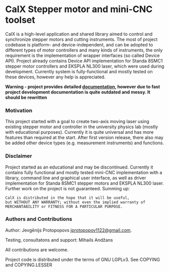 # CalX Stepper motor and mini-CNC toolset

CalX is a high-level application and shared library aimed to control and synchronize stepper motors and cutting instruments. The most of project codebase is platform- and device-independent, and can be adopted to different types of motor controllers and many kinds of instruments, the only requirement is the implementation of wrapper interfaces (so called Device API). Project already contains Device API implementation for Standa 8SMC1 stepper motor controllers and EKSPLA NL300 laser, which were used during development. Currently system is fully-functional and mostly tested on these devices, however any help is appreciated.

**Warning - project provides detailed [documentation](docs/README.md), however due to fast project development documentation is quite outdated and messy. It should be rewritten**


### Motivation
This project started with a goal to create two-axis moving laser using existing stepper motor and controller in the university physics lab (mostly with educational purposes). Currently it is quite universal and has more features than required at the start. After first version release, there also may be added other device types (e.g. measurement instruments) and functions.

### Disclaimer
Project started as an educational and may be discontinued. Currently it contains fully functional and mostly tested mini-CNC implementation with a library, command line and graphical user interface, as well as driver implementation for Standa 8SMC1 stepper motors and EKSPLA NL300 laser. Further work on the project is not guaranteed. Summing up:
```
CalX is distributed in the hope that it will be useful,
but WITHOUT ANY WARRANTY; without even the implied warranty of
MERCHANTABILITY or FITNESS FOR A PARTICULAR PURPOSE.
```


### Authors and Contributions
Author: Jevgēnijs Protopopovs <jprotopopov1122@gmail.com>.

Testing, consultatons and support: Mihails Andžans

All contributions are welcome.

Project code is distributed under the terms of GNU LGPLv3. See COPYING and COPYING.LESSER
